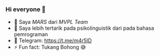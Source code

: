 ### Hi everyone 👋

- 🔭 Saya *MARS* dari *MVPL Team*
- 🌱 Saya lebih tertarik pada psikolinguistik dari pada bahasa pemrograman
- 💬 Telegram: https://t.me/m4r5ID
- ⚡ Fun fact: Tukang Bohong 😅
